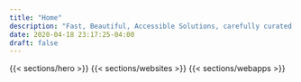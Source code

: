 ```yaml
---
title: "Home"
description: "Fast, Beautiful, Accessible Solutions, carefully curated to meet your business needs."
date: 2020-04-18 23:17:25-04:00
draft: false
---
```


{{< sections/hero >}}
{{< sections/websites >}}
{{< sections/webapps >}}